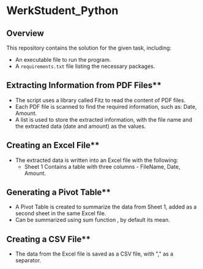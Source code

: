 # **WerkStudent_Python**

## Overview
This repository contains the solution for the given task, including:
- An executable file to run the program.
- A `requirements.txt` file listing the necessary packages.

## Extracting Information from PDF Files**
- The script uses a library called Fitz to read the content of PDF files.
- Each PDF file is scanned to find the required information, such as: Date, Amount.
- A list is used to store the extracted information, with the file name and the extracted data (date and amount) as the values.

## Creating an Excel File**
- The extracted data is written into an Excel file with the following:
  - Sheet 1 Contains a table with three columns - FileName, Date, Amount.

## Generating a Pivot Table**
- A Pivot Table is created to summarize the data from Sheet 1, added as a second sheet in the same Excel file.
- Can be summarized using sum function , by default its mean.

## Creating a CSV File**
- The data from the Excel file is saved as a CSV file, with "," as a separator.


